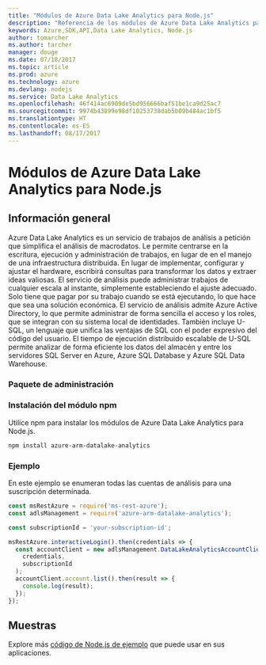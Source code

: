 ```yaml
---
title: "Módulos de Azure Data Lake Analytics para Node.js"
description: "Referencia de los módulos de Azure Data Lake Analytics para Node.js"
keywords: Azure,SDK,API,Data Lake Analytics, Node.js
author: tomarcher
ms.author: tarcher
manager: douge
ms.date: 07/18/2017
ms.topic: article
ms.prod: azure
ms.technology: azure
ms.devlang: nodejs
ms.service: Data Lake Analytics
ms.openlocfilehash: 46f414ac6909de5bd956666baf51be1ca9d25ac7
ms.sourcegitcommit: 9974b43899e98df10253738dab5b09b484ac1bf5
ms.translationtype: HT
ms.contentlocale: es-ES
ms.lasthandoff: 08/17/2017
---
```

# <a name="azure-data-lake-analytics-modules-for-nodejs"></a>Módulos de Azure Data Lake Analytics para Node.js

## <a name="overview"></a>Información general
Azure Data Lake Analytics es un servicio de trabajos de análisis a petición que simplifica el análisis de macrodatos. Le permite centrarse en la escritura, ejecución y administración de trabajos, en lugar de en el manejo de una infraestructura distribuida. En lugar de implementar, configurar y ajustar el hardware, escribirá consultas para transformar los datos y extraer ideas valiosas. El servicio de análisis puede administrar trabajos de cualquier escala al instante, simplemente estableciendo el ajuste adecuado. Solo tiene que pagar por su trabajo cuando se está ejecutando, lo que hace que sea una solución económica. El servicio de análisis admite Azure Active Directory, lo que permite administrar de forma sencilla el acceso y los roles, que se integran con su sistema local de identidades. También incluye U-SQL, un lenguaje que unifica las ventajas de SQL con el poder expresivo del código del usuario. El tiempo de ejecución distribuido escalable de U-SQL permite analizar de forma eficiente los datos del almacén y entre los servidores SQL Server en Azure, Azure SQL Database y Azure SQL Data Warehouse.

### <a name="management-package"></a>Paquete de administración

### <a name="install-the-npm-module"></a>Instalación del módulo npm

Utilice npm para instalar los módulos de Azure Data Lake Analytics para Node.js.

```bash
npm install azure-arm-datalake-analytics
```

### <a name="example"></a>Ejemplo

En este ejemplo se enumeran todas las cuentas de análisis para una suscripción determinada.

```javascript
const msRestAzure = require('ms-rest-azure');
const adlsManagement = require('azure-arm-datalake-analytics');

const subscriptionId = 'your-subscription-id';

msRestAzure.interactiveLogin().then(credentials => {
  const accountClient = new adlsManagement.DataLakeAnalyticsAccountClient(
    credentials,
    subscriptionId
  );
  accountClient.account.list().then(result => {
    console.log(result);
  });
});
```

## <a name="samples"></a>Muestras

Explore más [código de Node.js de ejemplo](https://azure.microsoft.com/resources/samples/?platform=nodejs) que puede usar en sus aplicaciones.

